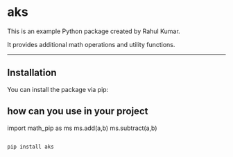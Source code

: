 # aks

This is an example Python package created by Rahul Kumar.

It provides additional math operations and utility functions.

---

## Installation

You can install the package via pip:

## how can you use in your project 

import math_pip as ms
ms.add(a,b)
ms.subtract(a,b)

```bash

pip install aks